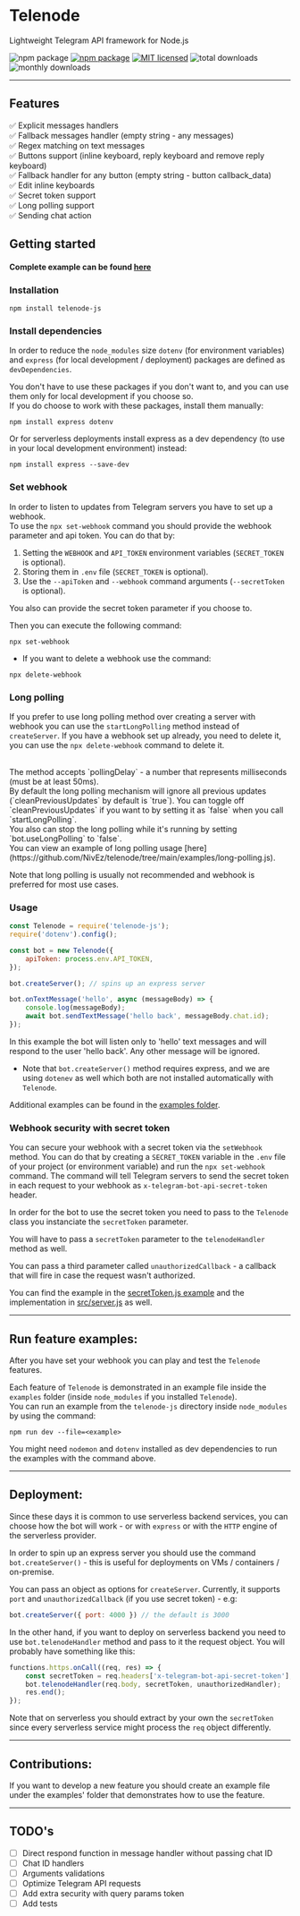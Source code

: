 # Telenode

Lightweight Telegram API framework for Node.js

![npm package](https://img.shields.io/badge/-grey?logo=telegram)
[![npm package](https://img.shields.io/npm/v/telenode-js?color=orange&logo=npm)](https://www.npmjs.org/package/telenode-js)
[![MIT licensed](https://img.shields.io/badge/license-MIT-green.svg)](https://raw.githubusercontent.com/NivEz/telenode/main/LICENSE)
![total downloads](https://img.shields.io/npm/d18m/telenode-js.svg)
![monthly downloads](https://img.shields.io/npm/dm/telenode-js.svg)

---

## Features

✅ Explicit messages handlers
<br>
✅ Fallback messages handler (empty string - any messages)
<br>
✅ Regex matching on text messages
<br>
✅ Buttons support (inline keyboard, reply keyboard and remove reply keyboard)
<br>
✅ Fallback handler for any button (empty string - button callback_data)
<br>
✅ Edit inline keyboards
<br>
✅ Secret token support
<br>
✅ Long polling support
<br>
✅ Sending chat action

## Getting started

#### Complete example can be found [here](https://github.com/NivEz/movie-info-bot)

### Installation

```shellscript
npm install telenode-js
```

### Install dependencies

In order to reduce the `node_modules` size `dotenv` (for environment variables) and `express` (for local development /
deployment) packages are defined as `devDependencies`.

You don't have to use these packages if you don't want to, and you can use them only for local development if you choose
so.
<br>
If you do choose to work with these packages, install them manually:

```shellscript
npm install express dotenv
```

Or for serverless deployments install express as a dev dependency (to use in your local development environment)
instead:

```shellscript
npm install express --save-dev
```

### Set webhook

In order to listen to updates from Telegram servers you have to set up a webhook.
<br>
To use the `npx set-webhook` command you should provide the webhook parameter and api token.
You can do that by:

1. Setting the `WEBHOOK` and `API_TOKEN` environment variables (`SECRET_TOKEN` is optional).
2. Storing them in `.env` file (`SECRET_TOKEN` is optional).
3. Use the `--apiToken` and `--webhook` command arguments (`--secretToken` is optional).

You also can provide the secret token parameter if you choose to.

Then you can execute the following command:

```shellscript
npx set-webhook
```

* If you want to delete a webhook use the command:

```shellscript
npx delete-webhook
```

### Long polling

If you prefer to use long polling method over creating a server with webhook you can use the `startLongPolling` method instead of `createServer`. If you have a webhook set up already, you need to delete it, you can use the `npx delete-webhook` command to delete it.

<br>
The method accepts `pollingDelay` - a number that represents milliseconds (must be at least 50ms).
<br>
By default the long polling mechanism will ignore all previous updates (`cleanPreviousUpdates` by default is `true`). You can toggle off `cleanPreviousUpdates` if you want to by setting it as `false` when you call `startLongPolling`.
<br>
You also can stop the long polling while it's running by setting `bot.useLongPolling` to `false`.
<br>
You can view an example of long polling usage [here](https://github.com/NivEz/telenode/tree/main/examples/long-polling.js).

Note that long polling is usually not recommended and webhook is preferred for most use cases.

### Usage

```js
const Telenode = require('telenode-js');
require('dotenv').config();

const bot = new Telenode({
	apiToken: process.env.API_TOKEN,
});

bot.createServer(); // spins up an express server

bot.onTextMessage('hello', async (messageBody) => {
	console.log(messageBody);
	await bot.sendTextMessage('hello back', messageBody.chat.id);
});
```

In this example the bot will listen only to 'hello' text messages and will respond to the user 'hello back'. Any other
message will be ignored.

- Note that `bot.createServer()` method requires express, and we are using `dotenev` as well which both are not
  installed automatically with `Telenode`.

Additional examples can be found in the [examples folder](https://github.com/NivEz/telenode/tree/main/examples).

### Webhook security with secret token

You can secure your webhook with a secret token via the `setWebhook` method. You can do that by creating
a `SECRET_TOKEN` variable in the `.env` file of your project (or environment variable) and run the `npx set-webhook`
command. The command will
tell Telegram servers to send the secret token in each request to your webhook as `x-telegram-bot-api-secret-token`
header.

In order for the bot to use the secret token you need to pass to the `Telenode` class you instanciate the `secretToken`
parameter.

You will have to pass a `secretToken` parameter to the `telenodeHandler` method as well.

You can pass a third parameter called `unauthorizedCallback` - a callback that will fire in case the request wasn't
authorized.

You can find the example in
the [secretToken.js example](https://github.com/NivEz/telenode/tree/main/examples/secretToken.js) and the implementation
in [src/server.js](https://github.com/NivEz/telenode/tree/main/src/server.js) as well.

---

## Run feature examples:

After you have set your webhook you can play and test the `Telenode` features.

Each feature of `Telenode` is demonstrated in an example file inside the `examples` folder (inside `node_modules` if you
installed `Telenode`).
<br>
You can run an example from the `telenode-js` directory inside `node_modules` by using the command:

```shellscript
npm run dev --file=<example>
```

You might need `nodemon` and `dotenv` installed as dev dependencies to run the examples with the command above.

---

## Deployment:

Since these days it is common to use serverless backend services, you can choose how the bot will work - or
with `express` or with the `HTTP` engine of the serverless provider.

In order to spin up an express server you should use the command `bot.createServer()` - this is useful for deployments
on VMs / containers / on-premise.

You can pass an object as options for `createServer`. Currently, it supports `port` and `unauthorizedCallback` (if you
use secret token) - e.g:

```js
bot.createServer({ port: 4000 }) // the default is 3000
```

In the other hand, if you want to deploy on serverless backend you need to use `bot.telenodeHandler` method and pass to
it the request object.
You will probably have something like this:

```js
functions.https.onCall((req, res) => {
    const secretToken = req.headers['x-telegram-bot-api-secret-token'];
    bot.telenodeHandler(req.body, secretToken, unauthorizedHandler);
    res.end();
});
```

Note that on serverless you should extract by your own the `secretToken` since every serverless service might process
the `req` object differently.

---

## Contributions:

If you want to develop a new feature you should create an example file under the examples' folder that demonstrates how
to use the feature.

---

## TODO's

- [ ] Direct respond function in message handler without passing chat ID
- [ ] Chat ID handlers
- [ ] Arguments validations
- [ ] Optimize Telegram API requests
- [ ] Add extra security with query params token
- [ ] Add tests
